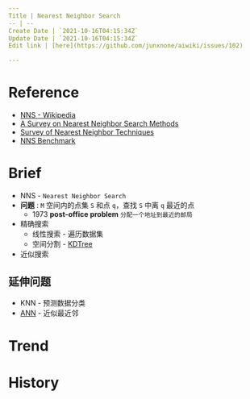 ```yaml
---
Title | Nearest Neighbor Search
-- | --
Create Date | `2021-10-16T04:15:34Z`
Update Date | `2021-10-16T04:15:34Z`
Edit link | [here](https://github.com/junxnone/aiwiki/issues/102)

---
```

# Reference
- [NNS - Wikipedia](https://en.wikipedia.org/wiki/Nearest_neighbor_search)
- [A Survey on Nearest Neighbor Search Methods](https://github.com/junxnone/tech-io/files/7065577/10.1.1.673.6266.pdf)
- [Survey of Nearest Neighbor Techniques](https://arxiv.org/abs/1007.0085)
- [NNS Benchmark](https://github.com/DBAIWangGroup/nns_benchmark)

# Brief
- NNS - `Nearest Neighbor Search`
- **问题** : `M` 空间内的点集 `S` 和点 `q`，查找 `S` 中离 `q` 最近的点
  - 1973 **post-office problem** `分配一个地址到最近的邮局`
- 精确搜索
  - 线性搜索 - 遍历数据集
  - 空间分割 - [KDTree](https://github.com/junxnone/tech-io/issues/1036)
- 近似搜索

## 延伸问题
- KNN - 预测数据分类
- [ANN](https://github.com/junxnone/tech-io/issues/1035) - 近似最近邻


# Trend

# History

